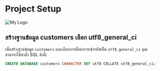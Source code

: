 # Project Setup

![My Logo](https://blogger.googleusercontent.com/img/b/R29vZ2xl/AVvXsEjZrGqPl9HZLGoLLj7k6_hYl5PoPJ88ezuwnLjZS_icyA12mkpsqp6Yx9f0m_0qEXvLWVBazrCg3EWi5vNBcnTiJ6UsWhYVLasM2n9yIoTRYv0ETHQzDPRnAUezNfiTbwFQ_gWFq6ymld7iao7zOJQv61rcta_tu8D765nVgJzjVpIaeHepGuY9v2qn/w74-h74-p-k-no-nu/pumba.jpg)

## สร้างฐานข้อมูล customers เลือก utf8_general_ci

เพื่อสร้างฐานข้อมูล `customers` และเลือกการตั้งค่าการเข้ารหัสเป็น `utf8_general_ci` คุณสามารถใช้คำสั่ง SQL ดังนี้:

```sql
CREATE DATABASE customers CHARACTER SET utf8 COLLATE utf8_general_ci;
